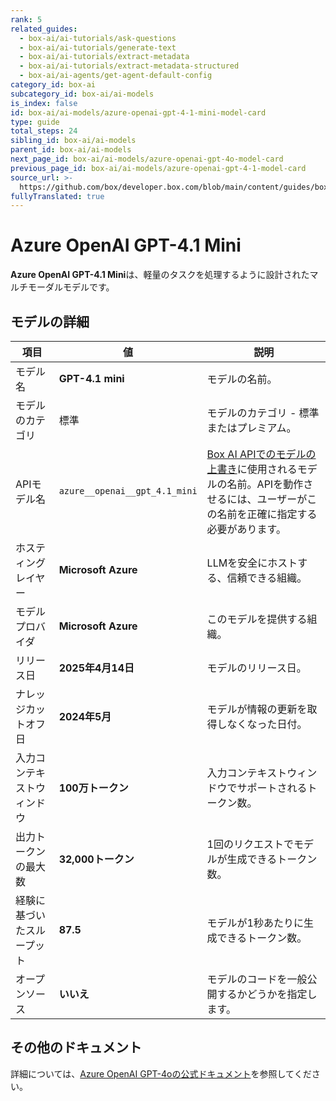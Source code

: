 ```yaml
---
rank: 5
related_guides:
  - box-ai/ai-tutorials/ask-questions
  - box-ai/ai-tutorials/generate-text
  - box-ai/ai-tutorials/extract-metadata
  - box-ai/ai-tutorials/extract-metadata-structured
  - box-ai/ai-agents/get-agent-default-config
category_id: box-ai
subcategory_id: box-ai/ai-models
is_index: false
id: box-ai/ai-models/azure-openai-gpt-4-1-mini-model-card
type: guide
total_steps: 24
sibling_id: box-ai/ai-models
parent_id: box-ai/ai-models
next_page_id: box-ai/ai-models/azure-openai-gpt-4o-model-card
previous_page_id: box-ai/ai-models/azure-openai-gpt-4-1-model-card
source_url: >-
  https://github.com/box/developer.box.com/blob/main/content/guides/box-ai/ai-models/azure-openai-gpt-4-1-mini-model-card.md
fullyTranslated: true
---
```

# Azure OpenAI GPT-4.1 Mini

**Azure OpenAI GPT-4.1 Mini**は、軽量のタスクを処理するように設計されたマルチモーダルモデルです。

## モデルの詳細

| 項目            | 値                             | 説明                                                                                 |
| ------------- | ----------------------------- | ---------------------------------------------------------------------------------- |
| モデル名          | **GPT-4.1 mini**              | モデルの名前。                                                                            |
| モデルのカテゴリ      | 標準                            | モデルのカテゴリ - 標準またはプレミアム。                                                             |
| APIモデル名       | `azure__openai__gpt_4.1_mini` | [Box AI APIでのモデルの上書き][overrides]に使用されるモデルの名前。APIを動作させるには、ユーザーがこの名前を正確に指定する必要があります。 |
| ホスティングレイヤー    | **Microsoft Azure**           | LLMを安全にホストする、信頼できる組織。                                                              |
| モデルプロバイダ      | **Microsoft Azure**           | このモデルを提供する組織。                                                                      |
| リリース日         | **2025年4月14日**                | モデルのリリース日。                                                                         |
| ナレッジカットオフ日    | **2024年5月**                   | モデルが情報の更新を取得しなくなった日付。                                                              |
| 入力コンテキストウィンドウ | **100万トークン**                  | 入力コンテキストウィンドウでサポートされるトークン数。                                                        |
| 出力トークンの最大数    | **32,000トークン**                | 1回のリクエストでモデルが生成できるトークン数。                                                           |
| 経験に基づいたスループット | **87.5**                      | モデルが1秒あたりに生成できるトークン数。                                                              |
| オープンソース       | **いいえ**                       | モデルのコードを一般公開するかどうかを指定します。                                                          |

## その他のドキュメント

詳細については、[Azure OpenAI GPT-4oの公式ドキュメント][azure-ai-mini-4o-model]を参照してください。

[azure-ai-mini-4o-model]: https://learn.microsoft.com/en-us/azure/ai-services/openai/concepts/models?tabs=python-secure#gpt-4o-and-gpt-4-turbo

[overrides]: g://box-ai/ai-agents/ai-agent-overrides
